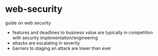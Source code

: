 # web-security
guide on web security

* features and deadlines to business value are typically in competition with security implementation/engineering
* attacks are escalating in severity
* barriers to staging an attack are lower than ever
